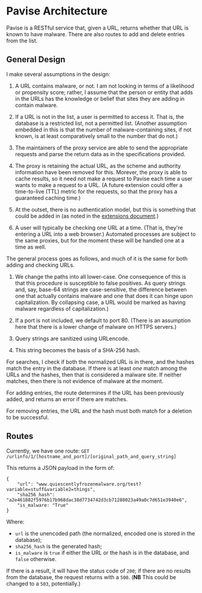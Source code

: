 # Pavise Architecture

Pavise is a RESTful service that, given a URL, returns whether that URL is known to have malware. There are also routes to add and delete entries from the list.

## General Design

I make several assumptions in the design:

1. A URL contains malware, or not. I am not looking in terms of a likelihood or propensity score; rather, I assume that the person or entity that adds in the URLs has the knowledge or belief that sites they are adding in contain malware.

2. If a URL is not in the list, a user is permitted to access it. That is, the database is a restricted list, not a permitted list. (Another assumption embedded in this is that the number of malware-containing sites, if not known, is at least comparatively small to the number that do not.)

3. The maintainers of the proxy service are able to send the appropriate requests and parse the return data as in the specifications provided.

4. The proxy is retaining the actual URL, as the scheme and authority information have been removed for this. Morever, the proxy is able to cache results, so it need not make a request to Pavise each time a user wants to make a request to a URL. (A future extension could offer a time-to-live (TTL) metric for the requests, so that the proxy has a guaranteed caching time.)

5. At the outset, there is no authentication model, but this is something that could be added in (as noted in the [extensions document](extensions.md).)

6. A user will typically be checking one URL at a time. (That is, they're entering a URL into a web browser.) Automated processes are subject to the same proxies, but for the moment these will be handled one at a time as well.

The general process goes as follows, and much of it is the same for both adding and checking URLs.

1. We change the paths into all lower-case. One consequence of this is that this procedure is susceptible to false positives. As query strings and, say, base-64 strings are case-sensitive, the difference between one that actually contains malware and one that does it can hinge upon capitalization. By collapsing case, a URL would be marked as having malware regardless of capitalization.)

2. If a port is not included, we default to port 80. (There is an assumption here that there is a lower change of malware on HTTPS servers.)

3. Query strings are sanitized using URLencode.

4. This string becomes the basis of a SHA-256 hash.

For searches, I check if both the normalized URL is in there, and the hashes match the entry in the database. If there is at least _one_ match among the URLs and the hashes, then that is considered a malware site. If neither matches, then there is not evidence of malware at the moment.

For adding entries, the route determines if the URL has been previously added, and returns an error if there are matches.

For removing entries, the URL and the hash must both match for a deletion to be successful.

## Routes

Currently, we have one route:
`GET /urlinfo/1/[hostname_and_port]/[original_path_and_query_string]`

This returns a JSON payload in the form of:

```
{
    "url": "www.quiescentlyfrozenmalware.org/test?variable=stuff&variable2=things",
    "sha256_hash": "a2e461802f5976b17b968dac38d7734742d3cb71288023a49a0c7d651e3940e6",
    "is_malware: "True"
}
```

Where:
* `url` is the unencoded path (the normalized, encoded one is stored in the database);
* `sha256_hash` is the generated hash;
* `is_malware` is `true` if either the URL or the hash is in the database, and `false` otherwise.

If there is a result, it will have the status code of `200`; if there are no results from the database, the request returns with a `500`. (**NB** This could be changed to a `503`, potentially.)